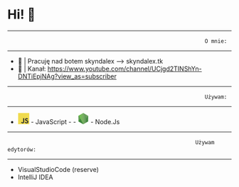 # Hi! 👋

**********************************************************************************************************************************************************************************
                                                                  O mnie: 
**********************************************************************************************************************************************************************************

- 🔭 | Pracuję nad botem skyndalex --> skyndalex.tk
- 🎥 | Kanał: https://www.youtube.com/channel/UCjgd2TINShYn-DNTiEpjNAg?view_as=subscriber
**********************************************************************************************************************************************************************************
                                                                  Używam:
**********************************************************************************************************************************************************************************

- <code><img height="25" src="https://raw.githubusercontent.com/github/explore/80688e429a7d4ef2fca1e82350fe8e3517d3494d/topics/javascript/javascript.png"></code> - JavaScript   - - <code><img height="25" src="https://raw.githubusercontent.com/github/explore/80688e429a7d4ef2fca1e82350fe8e3517d3494d/topics/nodejs/nodejs.png"></code>  - Node.Js
**********************************************************************************************************************************************************************************
                                                               Używam edytorów:
**********************************************************************************************************************************************************************************
- VisualStudioCode (reserve)
- IntelliJ IDEA  
